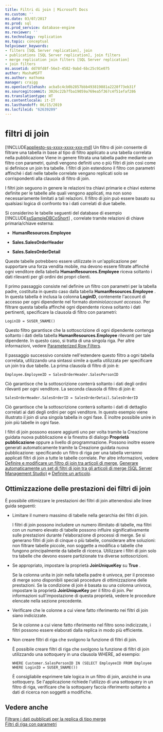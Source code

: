 ```yaml
---
title: Filtri di join | Microsoft Docs
ms.custom: ''
ms.date: 03/07/2017
ms.prod: sql
ms.prod_service: database-engine
ms.reviewer: ''
ms.technology: replication
ms.topic: conceptual
helpviewer_keywords:
- filters [SQL Server replication], join
- publications [SQL Server replication], join filters
- merge replication join filters [SQL Server replication]
- join filters
ms.assetid: dd78fd8f-56e3-4582-9abd-6bc25c91e075
author: MashaMSFT
ms.author: mathoma
manager: craigg
ms.openlocfilehash: acba5c4cb0b2857bbb493819881a2228f73eb31f
ms.sourcegitcommit: 3026c22b7fba19059a769ea5f367c4f51efaf286
ms.translationtype: HT
ms.contentlocale: it-IT
ms.lasthandoff: 06/15/2019
ms.locfileid: "62639209"
---
```

# <a name="join-filters"></a>filtri di join
[!INCLUDE[appliesto-ss-xxxx-xxxx-xxx-md](../../../includes/appliesto-ss-xxxx-xxxx-xxx-md.md)]
  Un filtro di join consente di filtrare una tabella in base al tipo di filtro applicato a una tabella correlata nella pubblicazione Viene in genere filtrata una tabella padre mediante un filtro con parametri, quindi vengono definiti uno o più filtri di join così come si definisce un join tra tabelle. I filtri di join estendono il filtro con parametri affinché i dati nelle tabelle correlate vengano replicati solo se corrispondenti alla clausola di filtro di join.  
  
 I filtri join seguono in genere le relazioni tra chiavi primarie e chiavi esterne definite per le tabelle alle quali vengono applicati, ma non sono necessariamente limitati a tali relazioni. Il filtro di join può essere basato su qualsiasi logica di confronto tra i dati correlati di due tabelle.  
  
 Si considerino le tabelle seguenti del database di esempio [!INCLUDE[ssSampleDBCoShort](../../../includes/sssampledbcoshort-md.md)] , correlate tramite relazioni di chiave primaria/chiave esterna:  
  
-   **HumanResources.Employee**  
  
-   **Sales.SalesOrderHeader**  
  
-   **Sales.SalesOrderDetail**  
  
 Queste tabelle potrebbero essere utilizzate in un'applicazione per supportare una forza vendita mobile, ma devono essere filtrate affinché ogni venditore della tabella **HumanResources.Employee** riceva soltanto i dati rilevanti per gli ordini dei propri clienti.  
  
 Il primo passaggio consiste nel definire un filtro con parametri per la tabella padre, costituita in questo caso dalla tabella **HumanResources.Employee** . In questa tabella è inclusa la colonna **LoginID**, contenente l'account di accesso per ogni dipendente nel formato *dominio\account accesso*. Per filtrare questa tabella affinché ogni dipendente riceva soltanto i dati pertinenti, specificare la clausola di filtro con parametri:  
  
```  
LoginID = SUSER_SNAME()  
```  
  
 Questo filtro garantisce che la sottoscrizione di ogni dipendente contenga soltanto i dati della tabella **HumanResources.Employee** rilevanti per tale dipendente. In questo caso, si tratta di una singola riga. Per altre informazioni, vedere [Parameterized Row Filters](../../../relational-databases/replication/merge/parameterized-filters-parameterized-row-filters.md).  
  
 Il passaggio successivo consiste nell'estendere questo filtro a ogni tabella correlata, utilizzando una sintassi simile a quella utilizzata per specificare un join tra due tabelle. La prima clausola di filtro di join è:  
  
```  
Employee.EmployeeID = SalesOrderHeader.SalesPersonID  
```  
  
 Ciò garantisce che la sottoscrizione conterrà soltanto i dati degli ordini rilevanti per ogni venditore. La seconda clausola di filtro di join è:  
  
```  
SalesOrderHeader.SalesOrderID = SalesOrderDetail.SalesOrderID  
```  
  
 Ciò garantisce che la sottoscrizione conterrà soltanto i dati di dettaglio correlati ai dati degli ordini per ogni venditore. In questo esempio viene illustrato il join di una singola tabella in ogni fase. È inoltre possibile unire in join più tabelle in ogni fase.  
  
 I filtri di join possono essere aggiunti uno per volta tramite la Creazione guidata nuova pubblicazione e la finestra di dialogo **Proprietà pubblicazione** oppure a livello di programmazione. Possono inoltre essere generati automaticamente tramite la Creazione guidata nuova pubblicazione: specificando un filtro di riga per una tabella verranno applicati filtri di join a tutte le tabelle correlate. Per altre informazioni, vedere [Definire e modificare un filtro di join tra articoli di merge](../../../relational-databases/replication/publish/define-and-modify-a-join-filter-between-merge-articles.md), [Generare automaticamente un set di filtri di join tra gli articoli di merge &#40;SQL Server Management Studio&#41;](../../../relational-databases/replication/publish/automatically-generate-join-filters-between-merge-articles.md) e [Definire un articolo](../../../relational-databases/replication/publish/define-an-article.md).  
  
## <a name="optimizing-join-filter-performance"></a>Ottimizzazione delle prestazioni dei filtri di join  
 È possibile ottimizzare le prestazioni dei filtri di join attenendosi alle linee guida seguenti:  
  
-   Limitare il numero massimo di tabelle nella gerarchia dei filtri di join.  
  
     I filtri di join possono includere un numero illimitato di tabelle, ma filtri con un numero elevato di tabelle possono influire significativamente sulle prestazioni durante l'elaborazione di processi di merge. Se si generano filtri di join di cinque o più tabelle, considerare altre soluzioni: non filtrare tabelle piccole, non soggette a modifica o tabelle che fungono principalmente da tabelle di ricerca. Utilizzare i filtri di join solo tra tabelle che devono essere partizionate tra diverse sottoscrizioni.  
  
-   Se appropriato, impostare la proprietà **JoinUniqueKey** su **True** .  
  
     Se la colonna unita in join nella tabella padre è univoca, per il processo di merge sono disponibili speciali procedure di ottimizzazione delle prestazioni. Se la condizione di join è basata su una colonna univoca, impostare la proprietà **JoinUniqueKey** per il filtro di join. Per informazioni sull'impostazione di questa proprietà, vedere le procedure elencate nella sezione precedente.  
  
-   Verificare che le colonne a cui viene fatto riferimento nei filtri di join siano indicizzate.  
  
     Se le colonne a cui viene fatto riferimento nel filtro sono indicizzate, i filtri possono essere elaborati dalla replica in modo più efficiente.  
  
-   Non creare filtri di riga che svolgono la funzione di filtri di join.  
  
     È possibile creare filtri di riga che svolgono la funzione di filtri di join utilizzando una sottoquery in una clausola WHERE, ad esempio:  
  
    ```  
    WHERE Customer.SalesPersonID IN (SELECT EmployeeID FROM Employee WHERE LoginID = SUSER_SNAME())   
    ```  
  
     È consigliabile esprimere tale logica in un filtro di join, anziché in una sottoquery. Se l'applicazione richiede l'utilizzo di una sottoquery in un filtro di riga, verificare che la sottoquery faccia riferimento soltanto a dati di ricerca non soggetti a modifiche.  
  
## <a name="see-also"></a>Vedere anche  
 [Filtrare i dati pubblicati per la replica di tipo merge](../../../relational-databases/replication/merge/filter-published-data-for-merge-replication.md)   
 [Filtri di riga con parametri](../../../relational-databases/replication/merge/parameterized-filters-parameterized-row-filters.md)  
  
  
